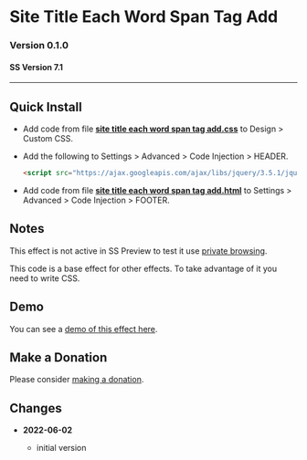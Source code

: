 # Site Title Each Word Span Tag Add

### Version 0.1.0

#### SS Version 7.1

---

## Quick Install

* Add code from file **[site title each word span tag add.css][1]** to
  Design > Custom CSS.
  
* Add the following to Settings > Advanced > Code Injection > HEADER.
  
  ```html
  <script src="https://ajax.googleapis.com/ajax/libs/jquery/3.5.1/jquery.min.js"></script>
  ```
  
* Add code from file **[site title each word span tag add.html][2]** to
  Settings > Advanced > Code Injection > FOOTER.
  
## Notes

This effect is not active in SS Preview to test it use [private browsing][3].

This code is a base effect for other effects. To take advantage of it you need
to write CSS.

## Demo

You can see a [demo of this effect here][4].

## Make a Donation

Please consider [making a donation][5].

## Changes

<!-- * **2022-05-DD**

  * change twc-tbtca-tab-label to twc-tbtca-label
  * add class to label column to differentiate it from other columns
  * bumped version to 0.2.0
  -->
* **2022-06-02**

  * initial version

[1]: site%20title%20each%20word%20add%20span%20tag.css#L1
[2]: site%20title%20each%20word%20add%20span%20tag.html#L1
[3]: https://bit.ly/3f6lhq2
[4]: https://toms-web-consulting-demos.squarespace.com/site-title-each-word-span-tag-add?password=twcdemos
[5]: https://github.com/tomsWebConsulting/twcsl#make-a-donation
